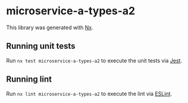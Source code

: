 # microservice-a-types-a2

This library was generated with [Nx](https://nx.dev).

## Running unit tests

Run `nx test microservice-a-types-a2` to execute the unit tests via [Jest](https://jestjs.io).

## Running lint

Run `nx lint microservice-a-types-a2` to execute the lint via [ESLint](https://eslint.org/).
